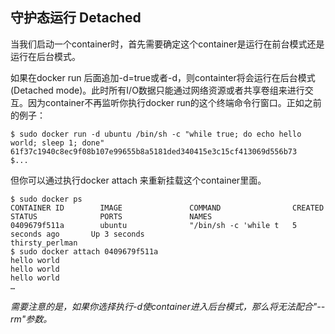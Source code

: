 
## 守护态运行  Detached 

当我们启动一个container时，首先需要确定这个container是运行在前台模式还是运行在后台模式。
	
如果在docker run 后面追加-d=true或者-d，则containter将会运行在后台模式(Detached mode)。此时所有I/O数据只能通过网络资源或者共享卷组来进行交互。因为container不再监听你执行docker run的这个终端命令行窗口。正如之前的例子：

	
	$ sudo docker run -d ubuntu /bin/sh -c "while true; do echo hello world; sleep 1; done"
	61f37c1940c8ec9f08b107e99655b8a5181ded340415e3c15cf413069d556b73
	$...

但你可以通过执行docker attach 来重新挂载这个container里面。

	$ sudo docker ps
	CONTAINER ID        IMAGE               COMMAND                CREATED             STATUS              PORTS               NAMES
	0409679f511a        ubuntu              "/bin/sh -c 'while t   5 seconds ago       Up 3 seconds                            thirsty_perlman              
	$ sudo docker attach 0409679f511a
	hello world
	hello world
	hello world
	…
	
*需要注意的是，如果你选择执行-d使container进入后台模式，那么将无法配合"--rm"参数。*
